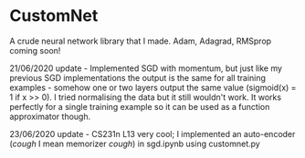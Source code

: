 # CustomNet
A crude neural network library that I made. Adam, Adagrad, RMSprop coming soon!

21/06/2020 update - Implemented SGD with momentum, but just like my previous SGD implementations the output is the same for all training examples - somehow one or two layers output the same value (sigmoid(x) = 1 if x >> 0). I tried normalising the data but it still wouldn't work. It works perfectly for a single training example so it can be used as a function approximator though. 
 
23/06/2020 update - CS231n L13 very cool; I implemented an auto-encoder (*cough* I mean memorizer *cough*) in sgd.ipynb using customnet.py
